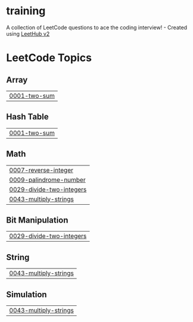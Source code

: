 # training
A collection of LeetCode questions to ace the coding interview! - Created using [LeetHub v2](https://github.com/arunbhardwaj/LeetHub-2.0)

<!---LeetCode Topics Start-->
# LeetCode Topics
## Array
|  |
| ------- |
| [0001-two-sum](https://github.com/sanay960/training/tree/master/0001-two-sum) |
## Hash Table
|  |
| ------- |
| [0001-two-sum](https://github.com/sanay960/training/tree/master/0001-two-sum) |
## Math
|  |
| ------- |
| [0007-reverse-integer](https://github.com/sanay960/training/tree/master/0007-reverse-integer) |
| [0009-palindrome-number](https://github.com/sanay960/training/tree/master/0009-palindrome-number) |
| [0029-divide-two-integers](https://github.com/sanay960/training/tree/master/0029-divide-two-integers) |
| [0043-multiply-strings](https://github.com/sanay960/training/tree/master/0043-multiply-strings) |
## Bit Manipulation
|  |
| ------- |
| [0029-divide-two-integers](https://github.com/sanay960/training/tree/master/0029-divide-two-integers) |
## String
|  |
| ------- |
| [0043-multiply-strings](https://github.com/sanay960/training/tree/master/0043-multiply-strings) |
## Simulation
|  |
| ------- |
| [0043-multiply-strings](https://github.com/sanay960/training/tree/master/0043-multiply-strings) |
<!---LeetCode Topics End-->